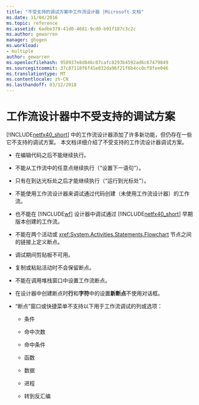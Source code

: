 ```yaml
---
title: "不受支持的调试方案中工作流设计器 |Microsoft 文档"
ms.date: 11/04/2016
ms.topic: reference
ms.assetid: 6adbe379-41d0-4681-9cd0-b91f187c3c2c
ms.author: gewarren
manager: ghogen
ms.workload:
- multiple
author: gewarren
ms.openlocfilehash: 958937e8d846c07cafc8293b4592ad6c67479849
ms.sourcegitcommit: 37c87118f6f41e832da96f21f6b4cc0cf8fee046
ms.translationtype: MT
ms.contentlocale: zh-CN
ms.lasthandoff: 03/12/2018
---
```

# <a name="unsupported-debugging-scenarios-in-the-workflow-designer"></a>工作流设计器中不受支持的调试方案
[!INCLUDE[netfx40_short](../workflow-designer/includes/netfx40_short_md.md)] 中的工作流设计器添加了许多新功能，但仍存在一些它不支持的调试方案。 本文档详细介绍了不受支持的工作流设计器调试方案。  
  
-   在编辑代码之后不能继续执行。  
  
-   不能从工作流中的任意点继续执行（“设置下一语句”）。  
  
-   只有在到达光标处之后才能继续执行（“运行到光标处”）。  
  
-   不能使用工作流设计器来调试通过代码创建（未使用工作流设计器）的工作流。  
  
-   也不能在 [!INCLUDE[wf](../workflow-designer/includes/wf_md.md)] 设计器中调试通过 [!INCLUDE[netfx40_short](../workflow-designer/includes/netfx40_short_md.md)] 早期版本创建的工作流。  
  
-   不能在两个活动或 <xref:System.Activities.Statements.Flowchart> 节点之间的链接上定义断点。  
  
-   调试期间剪贴板不可用。  
  
-   复制或粘贴活动时不会保留断点。  
  
-   不能在调用堆栈窗口中设置工作流断点。  
  
-   在设计器中创建断点时**行**和**字符**中的设置**新断点**不使用对话框。  
  
-   “断点”窗口或快捷菜单不支持以下用于工作流调试的列或选项：  
  
    -   条件  
  
    -   命中次数  
  
    -   命中条件  
  
    -   函数  
  
    -   数据  
  
    -   进程  
  
    -   转到反汇编